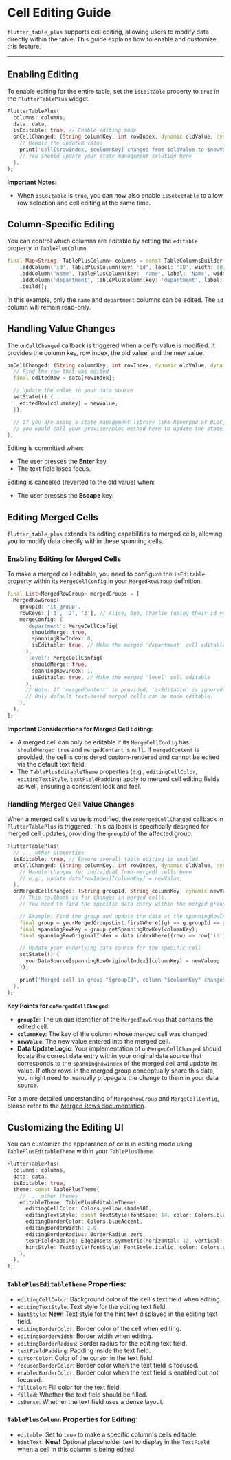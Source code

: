 # Cell Editing Guide

`flutter_table_plus` supports cell editing, allowing users to modify data directly within the table. This guide explains how to enable and customize this feature.

---

## Enabling Editing

To enable editing for the entire table, set the `isEditable` property to `true` in the `FlutterTablePlus` widget.

```dart
FlutterTablePlus(
  columns: columns,
  data: data,
  isEditable: true, // Enable editing mode
  onCellChanged: (String columnKey, int rowIndex, dynamic oldValue, dynamic newValue) {
    // Handle the updated value
    print('Cell[$rowIndex, $columnKey] changed from $oldValue to $newValue');
    // You should update your state management solution here
  },
);
```

**Important Notes:**

- When `isEditable` is `true`, you can now also enable `isSelectable` to allow row selection and cell editing at the same time.

## Column-Specific Editing

You can control which columns are editable by setting the `editable` property in `TablePlusColumn`.

```dart
final Map<String, TablePlusColumn> columns = const TableColumnsBuilder()
    .addColumn('id', TablePlusColumn(key: 'id', label: 'ID', width: 80))
    .addColumn('name', TablePlusColumn(key: 'name', label: 'Name', width: 150, editable: true, hintText: 'Enter full name')) // Added editable and hintText
    .addColumn('department', TablePlusColumn(key: 'department', label: 'Department', width: 200, editable: true)) // This one too
    .build();
```

In this example, only the `name` and `department` columns can be edited. The `id` column will remain read-only.

## Handling Value Changes

The `onCellChanged` callback is triggered when a cell's value is modified. It provides the column key, row index, the old value, and the new value.

```dart
onCellChanged: (String columnKey, int rowIndex, dynamic oldValue, dynamic newValue) {
  // Find the row that was edited
  final editedRow = data[rowIndex];

  // Update the value in your data source
  setState(() {
    editedRow[columnKey] = newValue;
  });

  // If you are using a state management library like Riverpod or BLoC,
  // you would call your provider/bloc method here to update the state.
},
```

Editing is committed when:
- The user presses the **Enter** key.
- The text field loses focus.

Editing is canceled (reverted to the old value) when:
- The user presses the **Escape** key.

## Editing Merged Cells

`flutter_table_plus` extends its editing capabilities to merged cells, allowing you to modify data directly within these spanning cells.

### Enabling Editing for Merged Cells

To make a merged cell editable, you need to configure the `isEditable` property within its `MergeCellConfig` in your `MergedRowGroup` definition.

```dart
final List<MergedRowGroup> mergedGroups = [
  MergedRowGroup(
    groupId: 'it_group',
    rowKeys: ['1', '2', '3'], // Alice, Bob, Charlie (using their id values)
    mergeConfig: {
      'department': MergeCellConfig(
        shouldMerge: true,
        spanningRowIndex: 0,
        isEditable: true, // Make the merged 'department' cell editable
      ),
      'level': MergeCellConfig(
        shouldMerge: true,
        spanningRowIndex: 1,
        isEditable: true, // Make the merged 'level' cell editable
      ),
      // Note: If 'mergedContent' is provided, 'isEditable' is ignored.
      // Only default text-based merged cells can be made editable.
    },
  ),
];
```

**Important Considerations for Merged Cell Editing:**

*   A merged cell can only be editable if its `MergeCellConfig` has `shouldMerge: true` and `mergedContent` is `null`. If `mergedContent` is provided, the cell is considered custom-rendered and cannot be edited via the default text field.
*   The `TablePlusEditableTheme` properties (e.g., `editingCellColor`, `editingTextStyle`, `textFieldPadding`) apply to merged cell editing fields as well, ensuring a consistent look and feel.

### Handling Merged Cell Value Changes

When a merged cell's value is modified, the `onMergedCellChanged` callback in `FlutterTablePlus` is triggered. This callback is specifically designed for merged cell updates, providing the `groupId` of the affected group.

```dart
FlutterTablePlus(
  // ... other properties
  isEditable: true, // Ensure overall table editing is enabled
  onCellChanged: (String columnKey, int rowIndex, dynamic oldValue, dynamic newValue) {
    // Handle changes for individual (non-merged) cells here
    // e.g., update data[rowIndex][columnKey] = newValue;
  },
  onMergedCellChanged: (String groupId, String columnKey, dynamic newValue) {
    // This callback is for changes in merged cells.
    // You need to find the specific data entry within the merged group to update.

    // Example: Find the group and update the data at the spanningRowIndex
    final group = yourMergedGroupsList.firstWhere((g) => g.groupId == groupId);
    final spanningRowKey = group.getSpanningRowKey(columnKey);
    final spanningRowOriginalIndex = data.indexWhere((row) => row['id']?.toString() == spanningRowKey);

    // Update your underlying data source for the specific cell
    setState(() {
      yourDataSource[spanningRowOriginalIndex][columnKey] = newValue;
    });

    print('Merged cell in group "$groupId", column "$columnKey" changed to "$newValue"');
  },
);
```

**Key Points for `onMergedCellChanged`:**

*   **`groupId`**: The unique identifier of the `MergedRowGroup` that contains the edited cell.
*   **`columnKey`**: The key of the column whose merged cell was changed.
*   **`newValue`**: The new value entered into the merged cell.
*   **Data Update Logic**: Your implementation of `onMergedCellChanged` should locate the correct data entry within your original data source that corresponds to the `spanningRowIndex` of the merged cell and update its value. If other rows in the merged group conceptually share this data, you might need to manually propagate the change to them in your data source.

For a more detailed understanding of `MergedRowGroup` and `MergeCellConfig`, please refer to the [Merged Rows documentation](MERGED_ROWS.md).

## Customizing the Editing UI

You can customize the appearance of cells in editing mode using `TablePlusEditableTheme` within your `TablePlusTheme`.

```dart
FlutterTablePlus(
  columns: columns,
  data: data,
  isEditable: true,
  theme: const TablePlusTheme(
    // ... other themes
    editableTheme: TablePlusEditableTheme(
      editingCellColor: Colors.yellow.shade100,
      editingTextStyle: const TextStyle(fontSize: 14, color: Colors.black),
      editingBorderColor: Colors.blueAccent,
      editingBorderWidth: 2.0,
      editingBorderRadius: BorderRadius.zero,
      textFieldPadding: EdgeInsets.symmetric(horizontal: 12, vertical: 8),
      hintStyle: TextStyle(fontStyle: FontStyle.italic, color: Colors.grey), // New: Customize hint text style
    ),
  ),
);
```

### `TablePlusEditableTheme` Properties:

- `editingCellColor`: Background color of the cell's text field when editing.
- `editingTextStyle`: Text style for the editing text field.
- `hintStyle`: **New!** Text style for the hint text displayed in the editing text field.
- `editingBorderColor`: Border color of the cell when editing.
- `editingBorderWidth`: Border width when editing.
- `editingBorderRadius`: Border radius for the editing text field.
- `textFieldPadding`: Padding inside the text field.
- `cursorColor`: Color of the cursor in the text field.
- `focusedBorderColor`: Border color when the text field is focused.
- `enabledBorderColor`: Border color when the text field is enabled but not focused.
- `fillColor`: Fill color for the text field.
- `filled`: Whether the text field should be filled.
- `isDense`: Whether the text field uses a dense layout.

### `TablePlusColumn` Properties for Editing:

- `editable`: Set to `true` to make a specific column's cells editable.
- `hintText`: **New!** Optional placeholder text to display in the `TextField` when a cell in this column is being edited.